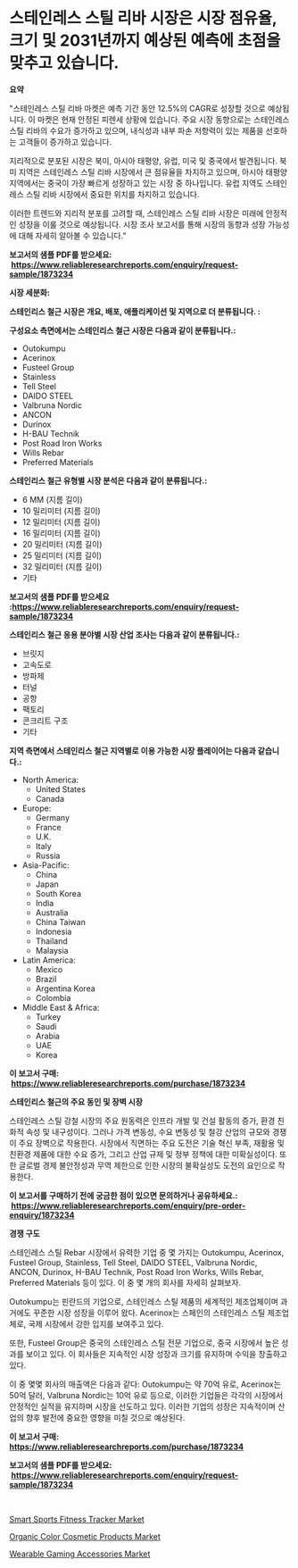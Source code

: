 <p><h1>스테인레스 스틸 리바 시장은 시장 점유율, 크기 및 2031년까지 예상된 예측에 초점을 맞추고 있습니다.</h1></p><p><strong>요약</strong></p>
<p><p>"스테인레스 스틸 리바 마켓은 예측 기간 동안 12.5%의 CAGR로 성장할 것으로 예상됩니다. 이 마켓은 현재 안정된 피렌세 상황에 있습니다. 주요 시장 동향으로는 스테인레스 스틸 리바의 수요가 증가하고 있으며, 내식성과 내부 파손 저항력이 있는 제품을 선호하는 고객들이 증가하고 있습니다.</p><p>지리적으로 분포된 시장은 북미, 아시아 태평양, 유럽, 미국 및 중국에서 발견됩니다. 북미 지역은 스테인레스 스틸 리바 시장에서 큰 점유율을 차지하고 있으며, 아시아 태평양 지역에서는 중국이 가장 빠르게 성장하고 있는 시장 중 하나입니다. 유럽 지역도 스테인레스 스틸 리바 시장에서 중요한 위치를 차지하고 있습니다.</p><p>이러한 트렌드와 지리적 분포를 고려할 때, 스테인레스 스틸 리바 시장은 미래에 안정적인 성장을 이룰 것으로 예상됩니다. 시장 조사 보고서를 통해 시장의 동향과 성장 가능성에 대해 자세히 알아볼 수 있습니다."</p></p>
<p><strong>보고서의 샘플 PDF를 받으세요: &nbsp;<a href="https://www.reliableresearchreports.com/enquiry/request-sample/1873234">https://www.reliableresearchreports.com/enquiry/request-sample/1873234</a></strong></p>
<p><strong>시장 세분화:</strong></p>
<p><strong> 스테인리스 철근 시장은 개요, 배포, 애플리케이션 및 지역으로 더 분류됩니다. :</strong></p>
<p><strong>구성요소 측면에서는 스테인리스 철근 시장은 다음과 같이 분류됩니다.:</strong></p>
<p><ul><li>Outokumpu</li><li>Acerinox</li><li>Fusteel Group</li><li>Stainless</li><li>Tell Steel</li><li>DAIDO STEEL</li><li>Valbruna Nordic</li><li>ANCON</li><li>Durinox</li><li>H-BAU Technik</li><li>Post Road Iron Works</li><li>Wills Rebar</li><li>Preferred Materials</li></ul></p>
<p><strong> 스테인리스 철근 유형별 시장 분석은 다음과 같이 분류됩니다.:</strong></p>
<p><ul><li>6 MM (지름 길이)</li><li>10 밀리미터 (지름 길이)</li><li>12 밀리미터 (지름 길이)</li><li>16 밀리미터 (지름 길이)</li><li>20 밀리미터 (지름 길이)</li><li>25 밀리미터 (지름 길이)</li><li>32 밀리미터 (지름 길이)</li><li>기타</li></ul></p>
<p><strong>보고서의 샘플 PDF를 받으세요 :<a href="https://www.reliableresearchreports.com/enquiry/request-sample/1873234">https://www.reliableresearchreports.com/enquiry/request-sample/1873234</a></strong></p>
<p><strong> 스테인리스 철근 응용 분야별 시장 산업 조사는 다음과 같이 분류됩니다.:</strong></p>
<p><ul><li>브릿지</li><li>고속도로</li><li>방파제</li><li>터널</li><li>공항</li><li>팩토리</li><li>콘크리트 구조</li><li>기타</li></ul></p>
<p><strong>지역 측면에서 스테인리스 철근 지역별로 이용 가능한 시장 플레이어는 다음과 같습니다.:</strong></p>
<p><ul>
    <li>
        North America:
        <ul>
            <li>United States</li>
            <li>Canada</li>
        </ul>
    </li>
    <li>
        Europe:
        <ul>
            <li>Germany</li>
            <li>France</li>
            <li>U.K.</li>
            <li>Italy</li>
            <li>Russia</li>
        </ul>
    </li>
    <li>
        Asia-Pacific:
        <ul>
            <li>China</li>
            <li>Japan</li>
            <li>South Korea</li>
            <li>India</li>
            <li>Australia</li>
            <li>China Taiwan</li>
            <li>Indonesia</li>
            <li>Thailand</li>
            <li>Malaysia</li>
        </ul>
    </li>
    <li>
        Latin America:
        <ul>
            <li>Mexico</li>
            <li>Brazil</li>
            <li>Argentina Korea</li>
            <li>Colombia</li>
        </ul>
    </li>
    <li>
        Middle East & Africa:
        <ul>
            <li>Turkey</li>
            <li>Saudi</li>
            <li>Arabia</li>
            <li>UAE</li>
            <li>Korea</li>
        </ul>
    </li>
    </ul></p>
<p><strong>이 보고서 구매: &nbsp;<a href="https://www.reliableresearchreports.com/purchase/1873234">https://www.reliableresearchreports.com/purchase/1873234</a></strong></p>
<p><strong>스테인리스 철근의 주요 동인 및 장벽 시장</strong></p>
<p><p>스테인레스 스틸 강철 시장의 주요 원동력은 인프라 개발 및 건설 활동의 증가, 환경 친화적 속성 및 내구성이다. 그러나 가격 변동성, 수요 변동성 및 철강 산업의 규모와 경쟁이 주요 장벽으로 작용한다. 시장에서 직면하는 주요 도전은 기술 혁신 부족, 재활용 및 친환경 제품에 대한 수요 증가, 그리고 산업 규제 및 정부 정책에 대한 미확실성이다. 또한 글로벌 경제 불안정성과 무역 제한으로 인한 시장의 불확실성도 도전의 요인으로 작용한다.</p></p>
<p><strong>이 보고서를 구매하기 전에 궁금한 점이 있으면 문의하거나 공유하세요.: &nbsp;<a href="https://www.reliableresearchreports.com/enquiry/pre-order-enquiry/1873234">https://www.reliableresearchreports.com/enquiry/pre-order-enquiry/1873234</a></strong></p>
<p><strong>경쟁 구도</strong></p>
<p><p>스테인레스 스틸 Rebar 시장에서 유력한 기업 중 몇 가지는 Outokumpu, Acerinox, Fusteel Group, Stainless, Tell Steel, DAIDO STEEL, Valbruna Nordic, ANCON, Durinox, H-BAU Technik, Post Road Iron Works, Wills Rebar, Preferred Materials 등이 있다. 이 중 몇 개의 회사를 자세히 살펴보자.</p><p>Outokumpu는 핀란드의 기업으로, 스테인레스 스틸 제품의 세계적인 제조업체이며 과거에도 꾸준한 시장 성장을 이루어 왔다. Acerinox는 스페인의 스테인레스 스틸 제조업체로, 국제 시장에서 강한 입지를 보여주고 있다.</p><p>또한, Fusteel Group은 중국의 스테인레스 스틸 전문 기업으로, 중국 시장에서 높은 성과를 보이고 있다. 이 회사들은 지속적인 시장 성장과 크기를 유지하며 수익을 창출하고 있다.</p><p>이 중 몇몇 회사의 매출액은 다음과 같다: Outokumpu는 약 70억 유로, Acerinox는 50억 달러, Valbruna Nordic는 10억 유로 등으로, 이러한 기업들은 각각의 시장에서 안정적인 실적을 유지하며 시장을 선도하고 있다. 이러한 기업의 성장은 지속적이며 산업의 향후 발전에 중요한 영향을 미칠 것으로 예상된다.</p></p>
<p><strong>이 보고서 구매: &nbsp; <a href="https://www.reliableresearchreports.com/purchase/1873234">https://www.reliableresearchreports.com/purchase/1873234</a></strong></p>
<p><strong>보고서의 샘플 PDF를 받으세요: &nbsp;<a href="https://www.reliableresearchreports.com/enquiry/request-sample/1873234">https://www.reliableresearchreports.com/enquiry/request-sample/1873234</a></strong><strong></strong></p>
<p>&nbsp;</p>
<p><p><a href="https://github.com/shotows/Market-Research-Report-List-1/blob/main/smart-sports-fitness-tracker-market.md">Smart Sports Fitness Tracker Market</a></p><p><a href="https://github.com/beatblasta/Market-Research-Report-List-2/blob/main/organic-color-cosmetic-products-market.md">Organic Color Cosmetic Products Market</a></p><p><a href="https://github.com/angelajermaine/Market-Research-Report-List-2/blob/main/wearable-gaming-accessories-market.md">Wearable Gaming Accessories Market</a></p></p>